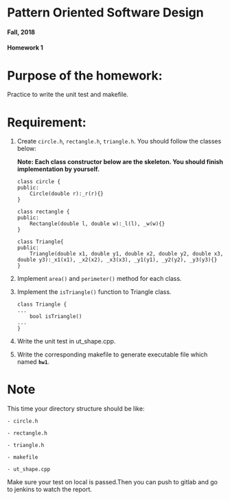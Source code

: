 # Pattern Oriented Software Design
#### Fall, 2018

#### Homework 1

# Purpose of the homework:
  Practice to write the unit test and makefile.
# Requirement:
 1. Create `circle.h`, `rectangle.h`, `triangle.h`. You should follow the classes below:

    **Note: Each class constructor below are the skeleton. You should finish implementation by yourself.**

        class circle {
        public:
            Circle(double r):_r(r){}
        }

        class rectangle {
        public:
            Rectangle(double l, double w):_l(l), _w(w){}
        }

        class Triangle{
        public:
            Triangle(double x1, double y1, double x2, double y2, double x3, double y3):_x1(x1), _x2(x2), _x3(x3), _y1(y1), _y2(y2), _y3(y3){}
        }


 2. Implement `area()` and `perimeter()` method for each class.

 3. Implement the `isTriangle()` function to Triangle class.

        class Triangle {
        ...
            bool isTriangle()
        ...
        }

 4. Write the unit test in ut_shape.cpp.

 5. Write the corresponding makefile to generate executable file which named **`hw1`**.

# Note
This time your directory structure should be like:

    - circle.h

    - rectangle.h

    - triangle.h

    - makefile

    - ut_shape.cpp

Make sure your test on local is passed.Then you can push to gitlab and go to jenkins to watch the report.

